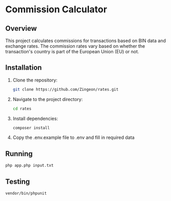 # Commission Calculator

## Overview
This project calculates commissions for transactions based on BIN data and exchange rates. The commission rates vary based on whether the transaction's country is part of the European Union (EU) or not.

## Installation
1. Clone the repository:
   ```sh
   git clone https://github.com/Zingeon/rates.git
   ```

2. Navigate to the project directory:
   ```sh
   cd rates
   ```

3. Install dependencies:
   ```sh
   composer install
   ```

4. Copy the .env.example file to .env and fill in required data

## Running
   ```sh
   php app.php input.txt
```

## Testing
   ```sh
   vendor/bin/phpunit
```
